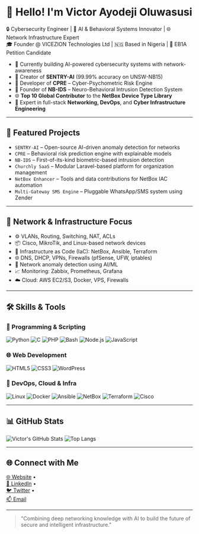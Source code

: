 # 👋 Hello! I'm Victor Ayodeji Oluwasusi

🔒 Cybersecurity Engineer | 🧠 AI & Behavioral Systems Innovator | 🌐 Network Infrastructure Expert  
🎓 Founder @ VICEZION Technologies Ltd | 🇳🇬 Based in Nigeria | 🥇 EB1A Petition Candidate

- 🔭 Currently building AI-powered cybersecurity systems with network-awareness
- 🧪 Creator of **SENTRY-AI** (99.99% accuracy on UNSW-NB15)
- 🧠 Developer of **CPRE** – Cyber-Psychometric Risk Engine
- 🔐 Founder of **NB-IDS** – Neuro-Behavioral Intrusion Detection System
- 🌐 **Top 10 Global Contributor** to the **NetBox Device Type Library**
- 🧰 Expert in full-stack **Networking, DevOps**, and **Cyber Infrastructure Engineering**

---

## 🚀 Featured Projects

- `SENTRY-AI` – Open-source AI-driven anomaly detection for networks  
- `CPRE` – Behavioral risk prediction engine with explainable models  
- `NB-IDS` – First-of-its-kind biometric-based intrusion detection  
- `Churchly SaaS` – Modular Laravel-based platform for organization management  
- `NetBox Enhancer` – Tools and data contributions for NetBox IAC automation  
- `Multi-Gateway SMS Engine` – Pluggable WhatsApp/SMS system using Zender

---

## 📡 Network & Infrastructure Focus

- ⚙️ VLANs, Routing, Switching, NAT, ACLs  
- 📦 Cisco, MikroTik, and Linux-based network devices  
- 🧩 Infrastructure as Code (IaC): NetBox, Ansible, Terraform  
- 🌐 DNS, DHCP, VPNs, Firewalls (pfSense, UFW, iptables)  
- 🧠 Network anomaly detection using AI/ML  
- 📈 Monitoring: Zabbix, Prometheus, Grafana  
- ☁️ Cloud: AWS EC2/S3, Docker, VPS, Firewalls  

---

## 🛠 Skills & Tools

### 🧠 Programming & Scripting
![Python](https://img.shields.io/badge/-Python-black?style=flat-square&logo=Python)
![C](https://img.shields.io/badge/-C-blue?style=flat-square&logo=c)
![PHP](https://img.shields.io/badge/-PHP-777BB4?style=flat-square&logo=php)
![Bash](https://img.shields.io/badge/-Bash-4EAA25?style=flat-square&logo=gnubash)
![Node.js](https://img.shields.io/badge/-Node.js-green?style=flat-square&logo=node.js)
![JavaScript](https://img.shields.io/badge/-JavaScript-yellow?style=flat-square&logo=javascript)

### 🌐 Web Development
![HTML5](https://img.shields.io/badge/-HTML5-E34F26?style=flat-square&logo=html5)
![CSS3](https://img.shields.io/badge/-CSS3-1572B6?style=flat-square&logo=css3)
![WordPress](https://img.shields.io/badge/-WordPress-21759B?style=flat-square&logo=wordpress)

### 🧰 DevOps, Cloud & Infra
![Linux](https://img.shields.io/badge/-Linux-FCC624?style=flat-square&logo=linux)
![Docker](https://img.shields.io/badge/-Docker-2496ED?style=flat-square&logo=docker)
![Ansible](https://img.shields.io/badge/-Ansible-000000?style=flat-square&logo=ansible)
![NetBox](https://img.shields.io/badge/-NetBox-blue?style=flat-square&logo=data:image/png;base64,iVBORw0KGgoAAAANSUhEUgAAABAAAAAQCAMAAAAoLQ9TAAAAVFBMVEUAAAC/v7+fn5+/v7+wsLCnp6e6urrOzs7Y2Nj39/fExMTIyMje3t7Z2dnd3d3c3NzS0tLR0dGxsbHq6uq+vr7g4ODU1NTV1dV6enr5VfE3AAAACXBIWXMAAAsSAAALEgHS3X78AAAAsUlEQVQYlX2QQRaDMBBFz+eIQX5AT+b/f6KaGVICRA7evXUV0zHuc+zMnEIS8YZQclX2kK61u5w5wXzFCGBaC/UnhVDQCM7YpeNsDxdRtKzGkDF4Fzxh13aFP6OJeS0eWD1tzD4DaZBf0jDFeJYEUUNIV3UFG96HylbKzRRYobpeUb3AMRUUkSiQ9fOqDBYzYdM07iAfDcfMSjvGzkgAAAABJRU5ErkJggg==)
![Terraform](https://img.shields.io/badge/-Terraform-623CE4?style=flat-square&logo=terraform)
![Cisco](https://img.shields.io/badge/-Cisco-1BA0D7?style=flat-square&logo=cisco)

---

## 📊 GitHub Stats

![Victor's GitHub Stats](https://github-readme-stats.vercel.app/api?username=visezion&show_icons=true&theme=react&count_private=true)
![Top Langs](https://github-readme-stats.vercel.app/api/top-langs/?username=visezion&layout=compact&theme=react)

---

## 🌐 Connect with Me

[🌐 Website](https://your-website.com) •  
[🔗 LinkedIn](https://www.linkedin.com/in/YOUR-LINK) •  
[🐦 Twitter](https://twitter.com/YOURHANDLE) •  
[📫 Email](mailto:your@email.com)

---

> "Combining deep networking knowledge with AI to build the future of secure and intelligent infrastructure."

